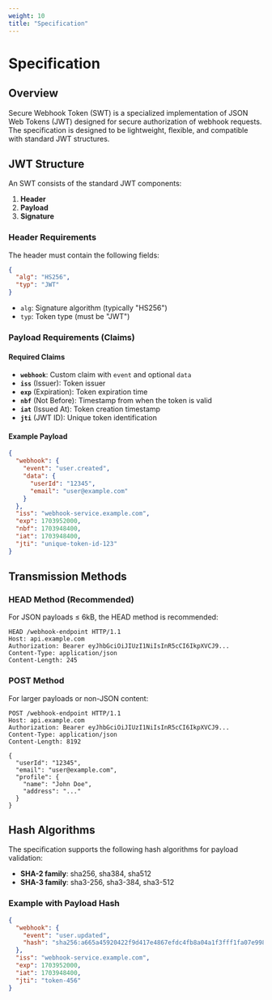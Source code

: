 ```yaml
---
weight: 10
title: "Specification"
---
```


# Specification

## Overview

Secure Webhook Token (SWT) is a specialized implementation of JSON Web Tokens (JWT) designed for secure authorization of webhook requests. The specification is designed to be lightweight, flexible, and compatible with standard JWT structures.

## JWT Structure

An SWT consists of the standard JWT components:

1. **Header**
2. **Payload**  
3. **Signature**

### Header Requirements

The header must contain the following fields:

```json
{
  "alg": "HS256",
  "typ": "JWT"
}
```

- `alg`: Signature algorithm (typically "HS256")
- `typ`: Token type (must be "JWT")

### Payload Requirements (Claims)

#### Required Claims

- **`webhook`**: Custom claim with `event` and optional `data`
- **`iss`** (Issuer): Token issuer
- **`exp`** (Expiration): Token expiration time  
- **`nbf`** (Not Before): Timestamp from when the token is valid
- **`iat`** (Issued At): Token creation timestamp
- **`jti`** (JWT ID): Unique token identification

#### Example Payload

```json
{
  "webhook": {
    "event": "user.created",
    "data": {
      "userId": "12345", 
      "email": "user@example.com"
    }
  },
  "iss": "webhook-service.example.com",
  "exp": 1703952000,
  "nbf": 1703948400, 
  "iat": 1703948400,
  "jti": "unique-token-id-123"
}
```

## Transmission Methods

### HEAD Method (Recommended)

For JSON payloads ≤ 6kB, the HEAD method is recommended:

```http
HEAD /webhook-endpoint HTTP/1.1
Host: api.example.com
Authorization: Bearer eyJhbGciOiJIUzI1NiIsInR5cCI6IkpXVCJ9...
Content-Type: application/json
Content-Length: 245
```

### POST Method

For larger payloads or non-JSON content:

```http
POST /webhook-endpoint HTTP/1.1
Host: api.example.com
Authorization: Bearer eyJhbGciOiJIUzI1NiIsInR5cCI6IkpXVCJ9...
Content-Type: application/json
Content-Length: 8192

{
  "userId": "12345",
  "email": "user@example.com", 
  "profile": {
    "name": "John Doe",
    "address": "..."
  }
}
```

## Hash Algorithms

The specification supports the following hash algorithms for payload validation:

- **SHA-2 family**: sha256, sha384, sha512
- **SHA-3 family**: sha3-256, sha3-384, sha3-512

### Example with Payload Hash

```json
{
  "webhook": {
    "event": "user.updated",
    "hash": "sha256:a665a45920422f9d417e4867efdc4fb8a04a1f3fff1fa07e998e86f7f7a27ae3"
  },
  "iss": "webhook-service.example.com",
  "exp": 1703952000,
  "iat": 1703948400,
  "jti": "token-456"
}
```